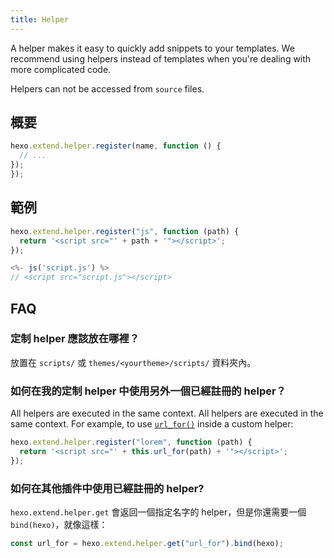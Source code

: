 ```yaml
---
title: Helper
---
```


A helper makes it easy to quickly add snippets to your templates. We recommend using helpers instead of templates when you're dealing with more complicated code.

Helpers can not be accessed from `source` files.

## 概要

```js
hexo.extend.helper.register(name, function () {
  // ...
});
});
```

## 範例

```js
hexo.extend.helper.register("js", function (path) {
  return '<script src="' + path + '"></script>';
});
```

```js
<%- js('script.js') %>
// <script src="script.js"></script>
```

## FAQ

### 定制 helper 應該放在哪裡？

放置在 `scripts/` 或 `themes/<yourtheme>/scripts/` 資料夾內。

### 如何在我的定制 helper 中使用另外一個已經註冊的 helper？

All helpers are executed in the same context. All helpers are executed in the same context. For example, to use [`url_for()`](/docs/helpers#url-for) inside a custom helper:

```js
hexo.extend.helper.register("lorem", function (path) {
  return '<script src="' + this.url_for(path) + '"></script>';
});
```

### 如何在其他插件中使用已經註冊的 helper?

`hexo.extend.helper.get` 會返回一個指定名字的 helper，但是你還需要一個 `bind(hexo)`，就像這樣：

```js
const url_for = hexo.extend.helper.get("url_for").bind(hexo);
```
